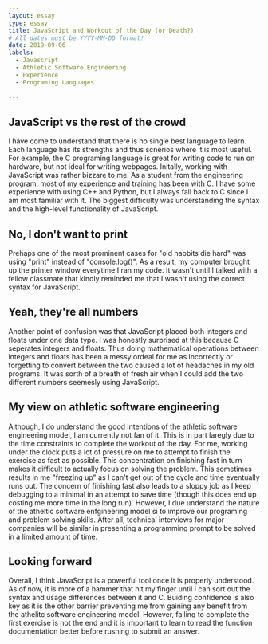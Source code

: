```yaml
---
layout: essay
type: essay
title: JavaScript and Workout of the Day (or Death?)
# All dates must be YYYY-MM-DD format!
date: 2019-09-06
labels:
  - Javascript
  - Athletic Software Engineering
  - Experience
  - Programing Languages
  
---
```


## JavaScript vs the rest of the crowd

I have come to understand that there is no single best language to learn. Each language has its strengths and thus scnerios where it is most useful. For example, the C programing language is great for writing code to run on hardware, but not ideal for writing webpages. Initally, working with JavaScript was rather bizzare to me. As a student from the engineering program, most of my experience and training has been with C. I have some experience with using C++ and Python, but I always fall back to C since I am most familiar with it. The biggest difficulty was understanding the syntax and the high-level functionality of JavaScript. 

## No, I don't want to print

Prehaps one of the most prominent cases for "old habbits die hard" was using "print" instead of "console.log()". As a result, my computer brought up the printer window everytime I ran my code. It wasn't until I talked with a fellow classmate that kindly reminded me that I wasn't using the correct syntax for JavaScript.  

## Yeah, they're all numbers

Another point of confusion was that JavaScript placed both integers and floats under one data type. I was honestly surprised at this because C seperates integers and floats. Thus doing mathematical operations between integers and floats has been a messy ordeal for me as incorrectly or forgetting to convert between the two caused a lot of headaches in my old programs. It was sorth of a breath of fresh air when I could add the two different numbers seemesly using JavaScript.

## My view on athletic software engineering

Although, I do understand the good intentions of the athletic software engineering model, I am currently not fan of it. This is in part laregly due to the time constraints to complete the workout of the day. For me, working under the clock puts a lot of pressure on me to attempt to finish the exercise as fast as possible. This concentration on finishing fast in turn makes it difficult to actually focus on solving the problem. This sometimes results in me "freezing up" as I can't get out of the cycle and time eventually runs out. The concern of finishing fast also leads to a sloppy job as I keep debugging to a minimal in an attempt to save time (though this does end up costing me more time in the long run). However, I due understand the nature of the atheltic software enfgineering model si to improve our programing and problem solving skills. After all, technical interviews for major companies will be similar in presenting a programming prompt to be solved in a limited amount of time.

## Looking forward

Overall, I think JavaScript is a powerful tool once it is properly understood. As of now, it is more of a hammer that hit my finger until I can sort out the syntax and usage differences between it and C. Buiding confidence is also key as it is the other barrier preventing me from gaining any benefit from the athelitc software engineering model. However, failing to complete the first exercise is not the end and it is important to learn to read the function documentation better before rushing to submit an answer.

